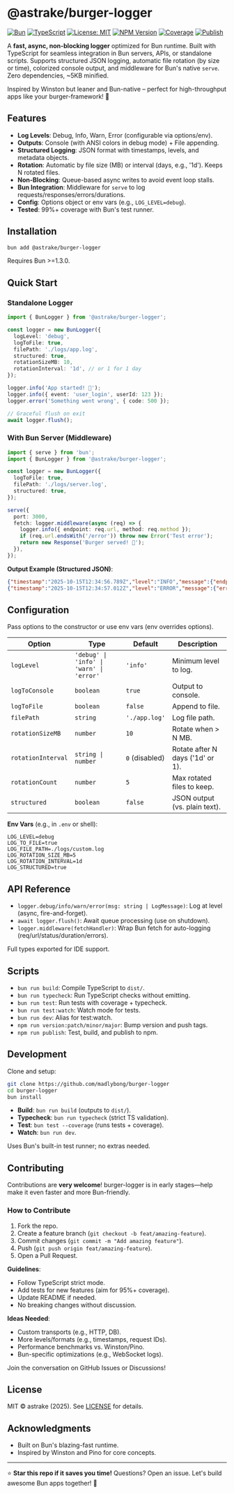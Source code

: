 # @astrake/burger-logger

[![Bun](https://img.shields.io/badge/Bun-%3E=1.3-green?style=flat&logo=bun)](https://bun.sh)
[![TypeScript](https://img.shields.io/badge/TypeScript-5.0+-blue?style=flat&logo=typescript)](https://www.typescriptlang.org)
[![License: MIT](https://img.shields.io/badge/License-MIT-yellow.svg)](https://opensource.org/licenses/MIT)
[![NPM Version](https://img.shields.io/npm/v/@astrake/burger-logger.svg)](https://www.npmjs.com/package/@astrake/burger-logger)
[![Coverage](https://img.shields.io/badge/Coverage-99%25-brightgreen)](https://github.com/madlybong/burger-logger)
[![Publish](https://github.com/madlybong/burger-logger/actions/workflows/publish.yml/badge.svg)](https://github.com/madlybong/burger-logger/actions/workflows/publish.yml)

A **fast, async, non-blocking logger** optimized for Bun runtime. Built with TypeScript for seamless integration in Bun servers, APIs, or standalone scripts. Supports structured JSON logging, automatic file rotation (by size or time), colorized console output, and middleware for Bun's native `serve`. Zero dependencies, ~5KB minified.

Inspired by Winston but leaner and Bun-native – perfect for high-throughput apps like your burger-framework! 🍔

## Features
- **Log Levels**: Debug, Info, Warn, Error (configurable via options/env).
- **Outputs**: Console (with ANSI colors in debug mode) + File appending.
- **Structured Logging**: JSON format with timestamps, levels, and metadata objects.
- **Rotation**: Automatic by file size (MB) or interval (days, e.g., '1d'). Keeps N rotated files.
- **Non-Blocking**: Queue-based async writes to avoid event loop stalls.
- **Bun Integration**: Middleware for `serve` to log requests/responses/errors/durations.
- **Config**: Options object or env vars (e.g., `LOG_LEVEL=debug`).
- **Tested**: 99%+ coverage with Bun's test runner.

## Installation
```bash
bun add @astrake/burger-logger
```

Requires Bun >=1.3.0.

## Quick Start
### Standalone Logger
```typescript
import { BunLogger } from '@astrake/burger-logger';

const logger = new BunLogger({
  logLevel: 'debug',
  logToFile: true,
  filePath: './logs/app.log',
  structured: true,
  rotationSizeMB: 10,
  rotationInterval: '1d', // or 1 for 1 day
});

logger.info('App started! 🚀');
logger.info({ event: 'user_login', userId: 123 });
logger.error('Something went wrong', { code: 500 });

// Graceful flush on exit
await logger.flush();
```

### With Bun Server (Middleware)
```typescript
import { serve } from 'bun';
import { BunLogger } from '@astrake/burger-logger';

const logger = new BunLogger({
  logToFile: true,
  filePath: './logs/server.log',
  structured: true,
});

serve({
  port: 3000,
  fetch: logger.middleware(async (req) => {
    logger.info({ endpoint: req.url, method: req.method });
    if (req.url.endsWith('/error')) throw new Error('Test error');
    return new Response('Burger served! 🍔');
  }),
});
```

**Output Example (Structured JSON)**:
```json
{"timestamp":"2025-10-15T12:34:56.789Z","level":"INFO","message":{"endpoint":"/api/users","method":"GET"}}
{"timestamp":"2025-10-15T12:34:57.012Z","level":"ERROR","message":{"error":"Test error"}}
```

## Configuration
Pass options to the constructor or use env vars (env overrides options).

| Option              | Type                  | Default       | Description |
|---------------------|-----------------------|---------------|-------------|
| `logLevel`         | `'debug' \| 'info' \| 'warn' \| 'error'` | `'info'`     | Minimum level to log. |
| `logToConsole`     | `boolean`            | `true`       | Output to console. |
| `logToFile`        | `boolean`            | `false`      | Append to file. |
| `filePath`         | `string`             | `'./app.log'`| Log file path. |
| `rotationSizeMB`   | `number`             | `10`         | Rotate when > N MB. |
| `rotationInterval` | `string \| number`   | `0` (disabled)| Rotate after N days ('1d' or 1). |
| `rotationCount`    | `number`             | `5`          | Max rotated files to keep. |
| `structured`       | `boolean`            | `false`      | JSON output (vs. plain text). |

**Env Vars** (e.g., in `.env` or shell):
```
LOG_LEVEL=debug
LOG_TO_FILE=true
LOG_FILE_PATH=./logs/custom.log
LOG_ROTATION_SIZE_MB=5
LOG_ROTATION_INTERVAL=1d
LOG_STRUCTURED=true
```

## API Reference
- `logger.debug/info/warn/error(msg: string | LogMessage)`: Log at level (async, fire-and-forget).
- `await logger.flush()`: Await queue processing (use on shutdown).
- `logger.middleware(fetchHandler)`: Wrap Bun fetch for auto-logging (req/url/status/duration/errors).

Full types exported for IDE support.

## Scripts
- `bun run build`: Compile TypeScript to `dist/`.
- `bun run typecheck`: Run TypeScript checks without emitting.
- `bun run test`: Run tests with coverage + typecheck.
- `bun run test:watch`: Watch mode for tests.
- `bun run dev`: Alias for test:watch.
- `npm run version:patch/minor/major`: Bump version and push tags.
- `npm run publish`: Test, build, and publish to npm.

## Development
Clone and setup:
```bash
git clone https://github.com/madlybong/burger-logger
cd burger-logger
bun install
```

- **Build**: `bun run build` (outputs to `dist/`).
- **Typecheck**: `bun run typecheck` (strict TS validation).
- **Test**: `bun test --coverage` (runs tests + coverage).
- **Watch**: `bun run dev`.

Uses Bun's built-in test runner; no extras needed.

## Contributing
Contributions are **very welcome**! burger-logger is in early stages—help make it even faster and more Bun-friendly.

### How to Contribute
1. Fork the repo.
2. Create a feature branch (`git checkout -b feat/amazing-feature`).
3. Commit changes (`git commit -m "Add amazing feature"`).
4. Push (`git push origin feat/amazing-feature`).
5. Open a Pull Request.

**Guidelines**:
- Follow TypeScript strict mode.
- Add tests for new features (aim for 95%+ coverage).
- Update README if needed.
- No breaking changes without discussion.

**Ideas Needed**:
- Custom transports (e.g., HTTP, DB).
- More levels/formats (e.g., timestamps, request IDs).
- Performance benchmarks vs. Winston/Pino.
- Bun-specific optimizations (e.g., WebSocket logs).

Join the conversation on GitHub Issues or Discussions!

## License
MIT © astrake (2025). See [LICENSE](LICENSE) for details.

## Acknowledgments
- Built on Bun's blazing-fast runtime.
- Inspired by Winston and Pino for core concepts.

---

⭐ **Star this repo if it saves you time!** Questions? Open an issue. Let's build awesome Bun apps together! 🍔
